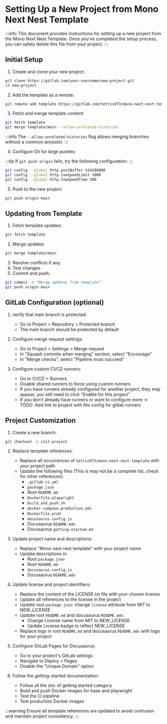 # Setting Up a New Project from Mono Next Nest Template

:::info
This document provides instructions for setting up a new project from the Mono Next Nest Template. Once you've completed the setup process, you can safely delete this file from your project.
:::

## Initial Setup

1. Create and clone your new project:

```bash
git clone https://gitlab.com/your-username/new-project.git
cd new-project
```

2. Add the template as a remote:

```bash
git remote add template https://gitlab.com/tetris973/mono-next-nest-template.git
```

3. Fetch and merge template content:

```bash
git fetch template
git merge template/main --allow-unrelated-histories
```

:::info
The `--allow-unrelated-histories` flag allows merging branches without a common ancestor.
:::

4. Configure Git for large pushes:

:::tip
If `git push origin` fails, try the following configuration:
:::

```bash
git config --global http.postBuffer 524288000
git config --global http.lowSpeedLimit 1000
git config --global http.lowSpeedTime 300
```

5. Push to the new project:

```bash
git push origin main
```

## Updating from Template

1. Fetch template updates:

```bash
git fetch template
```

2. Merge updates:

```bash
git merge template/main
```

3. Resolve conflicts if any.
4. Test changes.
5. Commit and push:

```bash
git commit -m "Merge updates from template"
git push origin main
```

## GitLab Configuration (optional)

1. verify that main branch is protected:
   - Go to Project > Repository > Protected branch
   - The main branch should be protected by default

2. Configure merge request settings:
   - Go to Project > Settings > Merge request
   - In "Squash commits when merging" section, select "Encourage"
   - In "Merge checks", select "Pipeline must succeed"

3. Configure custom CI/CD runners:
   - Go to CI/CD > Runners
   - Disable shared runners to force using custom runners
   - If you have runners already configured for another project, they may appear, you still need to click "Enable for this project"
   - If you don't already have runners or want to configure more -> TODO: Add link to project with Nix config for gitlab runners

## Project Customization

1. Create a new branch:

```bash
git checkout -b init-project
```

2. Replace template references:
   - Replace all occurrences of `tetris973/mono-next-nest-template` with your project path
   - Update the following files (This is may not be a complete list, check for other references):
     - `.gitlab-ci.yml`
     - `package.json`
     - Root `README.md`
     - `Dockerfile.playwright`
     - `build_and_push.sh`
     - `docker-compose.production.yml`
     - `Dockerfile.prod`
     - `docusaurus.config.js`
     - Docusaurus `README.mdx`
     - Docusaurus `getting-started.md`

3. Update project name and descriptions:
   - Replace "Mono next nest template" with your project name
   - Update descriptions in:
     - Root `package.json`
     - Root `README.md`
     - `docusaurus.config.js`
     - Docusaurus `README.mdx`

4. Update license and project identifiers:
   - Replace the content of the LICENSE.txt file with your chosen license
   - Update all references to the license in the project
   - Update root `package.json`: change `license` attribute from MIT to NEW_LICENSE
   - Update root `README.md` and docusaurus `README.mdx`:
     - Change License name from MIT to NEW_LICENSE
     - Update License badge to reflect NEW_LICENSE
   - Replace logo in root `README.md` and docusaurus `README.mdx` with logo for your project

5. Configure GitLab Pages for Docusaurus:
   - Go to your project's GitLab settings
   - Navigate to Deploy > Pages
   - Disable the "Unique Domain" option

6. Follow the getting-started documentation:
   - Follow all the doc of getting started category
   - Build and push Docker images for base and playwright
   - Test the CI pipeline
   - Test production Docker images
   

:::warning
Ensure all template references are updated to avoid confusion and maintain project consistency.
:::
